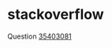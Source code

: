 # stackoverflow

Question [35403081](http://stackoverflow.com/questions/35403081/adapter-does-not-update-the-networkimage-in-recycler-view)
